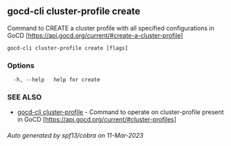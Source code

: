 ## gocd-cli cluster-profile create

Command to CREATE a cluster profile with all specified configurations in GoCD [https://api.gocd.org/current/#create-a-cluster-profile]

```
gocd-cli cluster-profile create [flags]
```

### Options

```
  -h, --help   help for create
```

### SEE ALSO

* [gocd-cli cluster-profile](gocd-cli_cluster-profile.md)	 - Command to operate on cluster-profile present in GoCD [https://api.gocd.org/current/#cluster-profiles]

###### Auto generated by spf13/cobra on 11-Mar-2023
